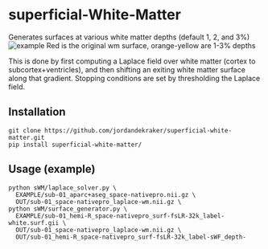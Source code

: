 # superficial-White-Matter
Generates surfaces at various white matter depths (default 1, 2, and 3%)
![example](https://github.com/jordandekraker/superficial-white-matter/blob/main/scrnshot.png)
Red is the original wm surface, orange-yellow are 1-3% depths

This is done by first computing a Laplace field over white matter (cortex to subcortex+ventricles), and then shifting an exiting white matter surface along that gradient. Stopping conditions are set by thresholding the Laplace field.

## Installation
```
git clone https://github.com/jordandekraker/superficial-white-matter.git
pip install superficial-white-matter/
```

## Usage (example)
```
python sWM/laplace_solver.py \
  EXAMPLE/sub-01_aparc+aseg_space-nativepro.nii.gz \
  OUT/sub-01_space-nativepro_laplace-wm.nii.gz \
python sWM/surface_generator.py \
  EXAMPLE/sub-01_hemi-R_space-nativepro_surf-fsLR-32k_label-white.surf.gii \
  OUT/sub-01_space-nativepro_laplace-wm.nii.gz \
  OUT/sub-01_hemi-R_space-nativepro_surf-fsLR-32k_label-sWF_depth-
```
